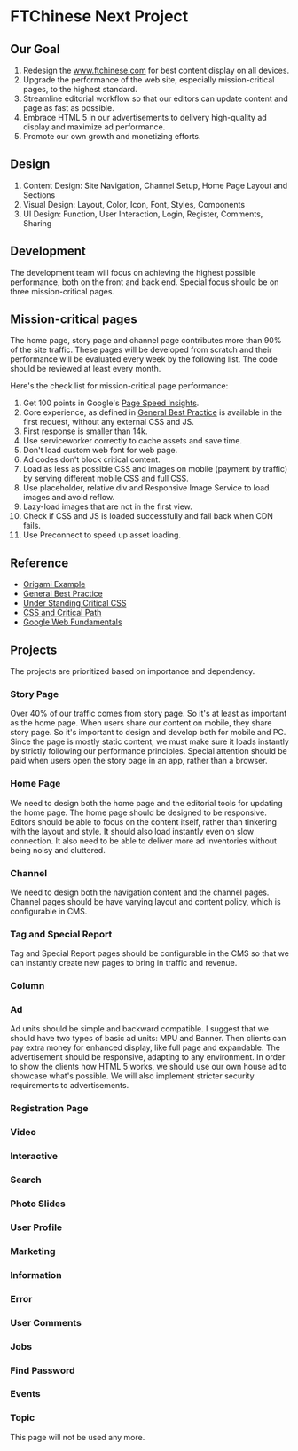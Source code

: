 # FTChinese Next Project

## Our Goal
1. Redesign the www.ftchinese.com for best content display on all devices. 
2. Upgrade the performance of the web site, especially mission-critical pages, to the highest standard. 
3. Streamline editorial workflow so that our editors can update content and page as fast as possible. 
4. Embrace HTML 5 in our advertisements to delivery high-quality ad display and maximize ad performance. 
5. Promote our own growth and monetizing efforts. 

## Design
1. Content Design: Site Navigation, Channel Setup, Home Page Layout and Sections
2. Visual Design: Layout, Color, Icon, Font, Styles, Components
3. UI Design: Function, User Interaction, Login, Register, Comments, Sharing

## Development
The development team will focus on achieving the highest possible performance, both on the front and back end. Special focus should be on three mission-critical pages. 

## Mission-critical pages
The home page, story page and channel page contributes more than 90% of the site traffic. These pages will be developed from scratch and their performance will be evaluated every week by the following list. The code should be reviewed at least every month. 

Here's the check list for mission-critical page performance: 

1. Get 100 points in Google's [Page Speed Insights](https://developers.google.com/speed/pagespeed/insights/). 
2. Core experience, as defined in [General Best Practice](http://origami.ft.com/docs/developer-guide/general-best-practices/) is available in the first request, without any external CSS and JS. 
3. First response is smaller than 14k. 
4. Use serviceworker correctly to cache assets and save time. 
5. Don't load custom web font for web page. 
6. Ad codes don't block critical content. 
7. Load as less as possible CSS and images on mobile (payment by traffic) by serving different mobile CSS and full CSS. 
8. Use placeholder, relative div and Responsive Image Service to load images and avoid reflow. 
9. Lazy-load images that are not in the first view. 
10. Check if CSS and JS is loaded successfully and fall back when CDN fails. 
11. Use Preconnect to speed up asset loading. 


## Reference
* [Origami Example](http://origami.ft.com/docs/developer-guide/using-modules/)
* [General Best Practice](http://origami.ft.com/docs/developer-guide/general-best-practices/)
* [Under Standing Critical CSS](http://www.smashingmagazine.com/2015/08/understanding-critical-css/)
* [CSS and Critical Path](https://speakerdeck.com/patrickhamann/css-and-the-critical-path)
* [Google Web Fundamentals](https://developers.google.com/web/fundamentals/)


## Projects
The projects are prioritized based on importance and dependency. 

### Story Page
Over 40% of our traffic comes from story page. So it's at least as important as the home page. When users share our content on mobile, they share story page. So it's important to design and develop both for mobile and PC. Since the page is mostly static content, we must make sure it loads instantly by strictly following our performance principles. Special attention should be paid when users open the story page in an app, rather than a browser. 

### Home Page
We need to design both the home page and the editorial tools for updating the home page. The home page should be designed to be responsive. Editors should be able to focus on the content itself, rather than tinkering with the layout and style. It should also load instantly even on slow connection. It also need to be able to deliver more ad inventories without being noisy and cluttered. 

### Channel
We need to design both the navigation content and the channel pages. Channel pages should be have varying layout and content policy, which is configurable in CMS. 

### Tag and Special Report
Tag and Special Report pages should be configurable in the CMS so that we can instantly create new pages to bring in traffic and revenue. 

### Column

### Ad
Ad units should be simple and backward compatible. I suggest that we should have two types of basic ad units: MPU and Banner. Then clients can pay extra money for enhanced display, like full page and expandable. The advertisement should be responsive, adapting to any environment. In order to show the clients how HTML 5 works, we should use our own house ad to showcase what's possible. We will also implement stricter security requirements to advertisements. 

### Registration Page


### Video

### Interactive

### Search

### Photo Slides

### User Profile

### Marketing

### Information

### Error

### User Comments

### Jobs

### Find Password

### Events

### Topic
This page will not be used any more. 
